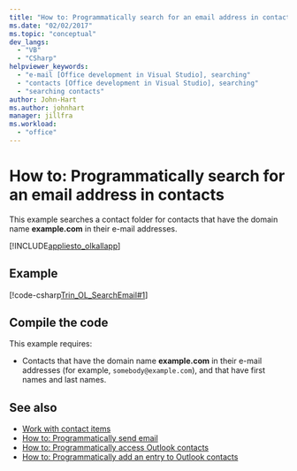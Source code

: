 ```yaml
---
title: "How to: Programmatically search for an email address in contacts"
ms.date: "02/02/2017"
ms.topic: "conceptual"
dev_langs:
  - "VB"
  - "CSharp"
helpviewer_keywords:
  - "e-mail [Office development in Visual Studio], searching"
  - "contacts [Office development in Visual Studio], searching"
  - "searching contacts"
author: John-Hart
ms.author: johnhart
manager: jillfra
ms.workload:
  - "office"
---
```

# How to: Programmatically search for an email address in contacts
  This example searches a contact folder for contacts that have the domain name **example.com** in their e-mail addresses.

 [!INCLUDE[appliesto_olkallapp](../vsto/includes/appliesto-olkallapp-md.md)]

## Example
 [!code-csharp[Trin_OL_SearchEmail#1](../vsto/codesnippet/CSharp/Trin_OL_SearchEmail/thisaddin.cs#1)]

## Compile the code
 This example requires:

- Contacts that have the domain name **example.com** in their e-mail addresses (for example, `somebody@example.com`), and that have first names and last names.

## See also
- [Work with contact items](../vsto/working-with-contact-items.md)
- [How to: Programmatically send email](../vsto/how-to-programmatically-send-e-mail-programmatically.md)
- [How to: Programmatically access Outlook contacts](../vsto/how-to-programmatically-access-outlook-contacts.md)
- [How to: Programmatically add an entry to Outlook contacts](../vsto/how-to-programmatically-add-an-entry-to-outlook-contacts.md)
